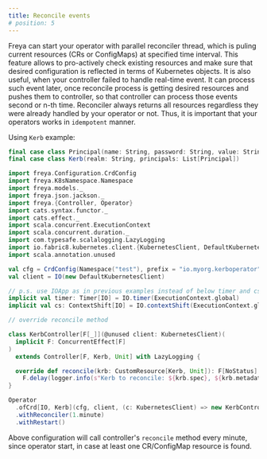 ```yaml
---
title: Reconcile events
# position: 5
---
```


<!-- # Reconcile events -->

Freya can start your operator with parallel reconciler thread, which is puling current 
resources (CRs or ConfigMaps) at specified time interval. This feature allows to pro-actively check
existing resources and make sure that desired configuration is reflected in terms of Kubernetes objects.
It is also useful, when your controller failed to handle real-time event. It can process such event later,
once reconcile process is getting desired resources and pushes them to controller, so that controller can process those 
events second or n-th time. Reconciler always returns all resources regardless they were already handled
by your operator or not. Thus, it is important that your operators works in `idempotent` manner. 

Using `Kerb` example:

```scala mdoc:reset-object
final case class Principal(name: String, password: String, value: String = "")
final case class Kerb(realm: String, principals: List[Principal])
```

```scala mdoc:compile-only
import freya.Configuration.CrdConfig
import freya.K8sNamespace.Namespace
import freya.models._
import freya.json.jackson._
import freya.{Controller, Operator}
import cats.syntax.functor._
import cats.effect._
import scala.concurrent.ExecutionContext
import scala.concurrent.duration._
import com.typesafe.scalalogging.LazyLogging
import io.fabric8.kubernetes.client.{KubernetesClient, DefaultKubernetesClient} 
import scala.annotation.unused

val cfg = CrdConfig(Namespace("test"), prefix = "io.myorg.kerboperator")
val client = IO(new DefaultKubernetesClient)

// p.s. use IOApp as in previous examples instead of below timer and cs values
implicit val timer: Timer[IO] = IO.timer(ExecutionContext.global) 
implicit val cs: ContextShift[IO] = IO.contextShift(ExecutionContext.global)

// override reconcile method

class KerbController[F[_]](@unused client: KubernetesClient)(
  implicit F: ConcurrentEffect[F]
) 
  extends Controller[F, Kerb, Unit] with LazyLogging {

  override def reconcile(krb: CustomResource[Kerb, Unit]): F[NoStatus] =
    F.delay(logger.info(s"Kerb to reconcile: ${krb.spec}, ${krb.metadata}")).void 
}

Operator
  .ofCrd[IO, Kerb](cfg, client, (c: KubernetesClient) => new KerbController[IO](c))
  .withReconciler(1.minute)
  .withRestart()
``` 

Above configuration will call controller's `reconcile` method every minute, since operator start, in case at least
one CR/ConfigMap resource is found.

